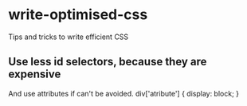 # write-optimised-css
Tips and tricks to write efficient CSS

## Use less id selectors, because they are expensive
And use attributes if can't be avoided. 
div['atribute'] {
  display: block;
}
